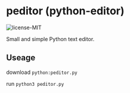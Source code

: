 # peditor (python-editor)

![license-MIT](https://img.shields.io/badge/license-MIT-green?style=for-the-badge&logo=python)

Small and simple Python text editor.

## Useage

download ```python:peditor.py```

run ```python3 peditor.py```
